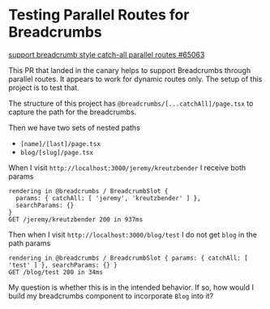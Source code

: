 # Testing Parallel Routes for Breadcrumbs

[support breadcrumb style catch-all parallel routes #65063](https://github.com/vercel/next.js/pull/65063)

This PR that landed in the canary helps to support Breadcrumbs through parallel routes. It appears
to work for dynamic routes only. The setup of this project is to test that.

The structure of this project has `@breadcrumbs/[...catchAll]/page.tsx` to capture the path for the breadcrumbs.

Then we have two sets of nested paths
* `[name]/[last]/page.tsx`
* `blog/[slug]/page.tsx`

When I visit `http://localhost:3000/jeremy/kreutzbender` I receive both params

```
rendering in @breadcrumbs / BreadcrumbSlot {
  params: { catchAll: [ 'jeremy', 'kreutzbender' ] },
  searchParams: {}
}
GET /jeremy/kreutzbender 200 in 937ms
```

Then when I visit `http://localhost:3000/blog/test` I do not get `blog` in the path params

```
rendering in @breadcrumbs / BreadcrumbSlot { params: { catchAll: [ 'test' ] }, searchParams: {} }
GET /blog/test 200 in 34ms
```

My question is whether this is in the intended behavior. If so, how would I build my breadcrumbs component
to incorporate `Blog` into it?